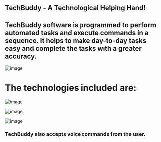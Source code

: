 ## TechBuddy - A Technological Helping Hand!
## TechBuddy software is programmed to perform automated tasks and execute commands in a sequence. It helps to make day-to-day tasks easy and complete the tasks with a greater accuracy.
![image](https://user-images.githubusercontent.com/66177822/149616089-3b89dea4-af0b-46e5-aa29-1b2ea3c25a2e.png)

# The technologies included are:

![image](https://user-images.githubusercontent.com/66177822/149616396-e530dbbe-591a-4cde-ba0a-d860395f82c6.png)


![image](https://user-images.githubusercontent.com/66177822/149616407-e2186499-5ca1-4a0a-93fe-8376229a0a2c.png)


![image](https://user-images.githubusercontent.com/66177822/149616253-3a19e5dd-1559-400a-8c0d-f9102215cdb2.png)

### TechBuddy also accepts voice commands from the user.



